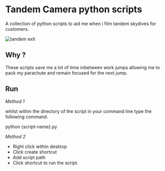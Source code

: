 # Tandem Camera python scripts

A collection of python scripts to aid me when i film tandem skydives for customers.

![tandem exit](./images/G0017303.jpg)

## Why ?
These scripts save me a lot of time inbetween work jumps allowing me to pack my parachute and remain focused for the next jump.

## Run 

*Method 1*

whilst within the directory of the script in your command line type the following command.

python {script-name}.py

*Method 2*
* Right click within desktop
* Click create shortcut
* Add script path
* Click shortcut to run the script.




